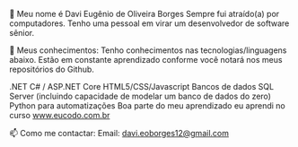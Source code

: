 👋 Meu nome é Davi Eugênio de Oliveira Borges
Sempre fui atraído(a) por computadores. Tenho uma pessoal em virar um desenvolvedor de software sênior.

👀 Meus conhecimentos:
Tenho conhecimentos nas tecnologias/linguagens abaixo. Estão em constante aprendizado conforme você notará nos meus repositórios do Github.

.NET C# / ASP.NET Core
HTML5/CSS/Javascript
Bancos de dados SQL Server (incluindo capacidade de modelar um banco de dados do zero)
Python para automatizações
Boa parte do meu aprendizado eu aprendi no curso www.eucodo.com.br

📫 Como me contactar:
Email: davi.eoborges12@gmail.com
